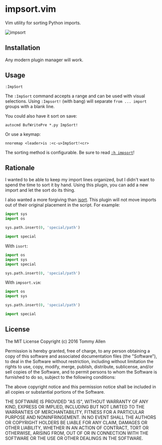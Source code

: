 # impsort.vim

Vim utility for sorting Python imports.

![impsort](https://cloud.githubusercontent.com/assets/111942/16103355/d349f94c-3345-11e6-8077-07c8f4ced343.gif)

## Installation

Any modern plugin manager will work.

## Usage

```vim
:ImpSort
```

The `:ImpSort` command accepts a range and can be used with visual selections.
Using `:Impsort!` (with bang) will separate `from ... import` groups with a
blank line.

You could also have it sort on save:

```vim
autocmd BufWritePre *.py ImpSort!
```

Or use a keymap:

```vim
nnoremap <leader>is :<c-u>ImpSort!<cr>
```

The sorting method is configurable.  Be sure to read [`:h impsort`](doc/impsort.txt)!

## Rationale

I wanted to be able to keep my import lines organized, but I didn't want to
spend the time to sort it by hand.  Using this plugin, you can add a new import
and let the sort do its thing.

I also wanted a more forgiving than [isort][].  This plugin will not move
imports out of their original placement in the script.  For example:

```python
import sys
import os

sys.path.insert(0, 'special/path')

import special
```

With `isort`:

```python
import os
import sys
import special

sys.path.insert(0, 'special/path')
```

With `impsort.vim`:

```python
import os
import sys

sys.path.insert(0, 'special/path')

import special
```

## License

The MIT License
Copyright (c) 2016 Tommy Allen

Permission is hereby granted, free of charge, to any person obtaining a copy of
this software and associated documentation files (the "Software"), to deal in
the Software without restriction, including without limitation the rights to
use, copy, modify, merge, publish, distribute, sublicense, and/or sell copies
of the Software, and to permit persons to whom the Software is furnished to do
so, subject to the following conditions:

The above copyright notice and this permission notice shall be included in all
copies or substantial portions of the Software.

THE SOFTWARE IS PROVIDED "AS IS", WITHOUT WARRANTY OF ANY KIND, EXPRESS OR
IMPLIED, INCLUDING BUT NOT LIMITED TO THE WARRANTIES OF MERCHANTABILITY,
FITNESS FOR A PARTICULAR PURPOSE AND NONINFRINGEMENT. IN NO EVENT SHALL THE
AUTHORS OR COPYRIGHT HOLDERS BE LIABLE FOR ANY CLAIM, DAMAGES OR OTHER
LIABILITY, WHETHER IN AN ACTION OF CONTRACT, TORT OR OTHERWISE, ARISING FROM,
OUT OF OR IN CONNECTION WITH THE SOFTWARE OR THE USE OR OTHER DEALINGS IN THE
SOFTWARE.

[isort]: https://github.com/timothycrosley/isort/
